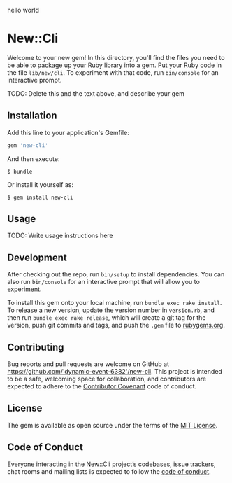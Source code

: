 hello world
# New::Cli

Welcome to your new gem! In this directory, you'll find the files you need to be able to package up your Ruby library into a gem. Put your Ruby code in the file `lib/new/cli`. To experiment with that code, run `bin/console` for an interactive prompt.

TODO: Delete this and the text above, and describe your gem

## Installation

Add this line to your application's Gemfile:

```ruby
gem 'new-cli'
```

And then execute:

    $ bundle

Or install it yourself as:

    $ gem install new-cli

## Usage

TODO: Write usage instructions here

## Development

After checking out the repo, run `bin/setup` to install dependencies. You can also run `bin/console` for an interactive prompt that will allow you to experiment.

To install this gem onto your local machine, run `bundle exec rake install`. To release a new version, update the version number in `version.rb`, and then run `bundle exec rake release`, which will create a git tag for the version, push git commits and tags, and push the `.gem` file to [rubygems.org](https://rubygems.org).

## Contributing

Bug reports and pull requests are welcome on GitHub at https://github.com/'dynamic-event-6382'/new-cli. This project is intended to be a safe, welcoming space for collaboration, and contributors are expected to adhere to the [Contributor Covenant](http://contributor-covenant.org) code of conduct.

## License

The gem is available as open source under the terms of the [MIT License](https://opensource.org/licenses/MIT).

## Code of Conduct

Everyone interacting in the New::Cli project’s codebases, issue trackers, chat rooms and mailing lists is expected to follow the [code of conduct](https://github.com/'dynamic-event-6382'/new-cli/blob/master/CODE_OF_CONDUCT.md).
